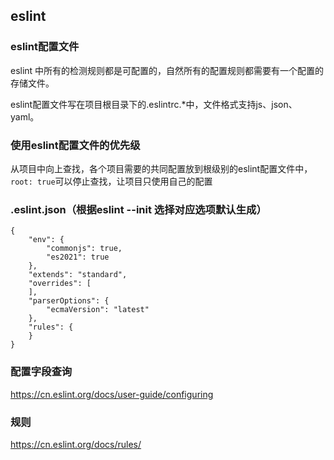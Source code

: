 ## eslint

### eslint配置文件

eslint 中所有的检测规则都是可配置的，自然所有的配置规则都需要有一个配置的存储文件。

eslint配置文件写在项目根目录下的.eslintrc.*中，文件格式支持js、json、yaml。

### 使用eslint配置文件的优先级

从项目中向上查找，各个项目需要的共同配置放到根级别的eslint配置文件中，`root: true`可以停止查找，让项目只使用自己的配置

### .eslint.json（根据eslint --init 选择对应选项默认生成）

    {
        "env": {
            "commonjs": true,
            "es2021": true
        },
        "extends": "standard",
        "overrides": [
        ],
        "parserOptions": {
            "ecmaVersion": "latest"
        },
        "rules": {
        }
    }

### 配置字段查询

https://cn.eslint.org/docs/user-guide/configuring

### 规则

https://cn.eslint.org/docs/rules/